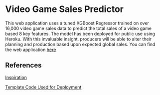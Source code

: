 # Video Game Sales Predictor

This web application uses a tuned XGBoost Regressor trained on over 16,000 video game sales data to predict the total sales of a video game based 8 key features. The model has been deployed for public use using Heroku. With this invaluable insight, producers will be able to alter their planning and production based upon expected global sales. You can find the web application [here](https://vgsales-predictor.herokuapp.com)

## References

[Inspiration](https://www.youtube.com/watch?v=p_tpQSY1aTs)

[Template Code Used for Deployment](https://github.com/krishnaik06/Car-Price-Prediction)

